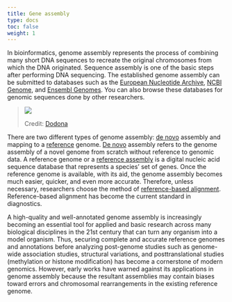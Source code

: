 ```yaml
---
title: Gene assembly
type: docs
toc: false
weight: 1
---
```



In bioinformatics, genome assembly represents the process of combining many short DNA sequences to recreate the original chromosomes from which the DNA originated.
Sequence assembly is one of the basic steps after performing DNA sequencing.
The established genome assembly can be submitted to databases such as the [European Nucleotide Archive](https://www.ebi.ac.uk/ena/browser/), [NCBI Genome](https://www.ncbi.nlm.nih.gov/datasets/genome/), and [Ensembl Genomes](https://www.ensembl.org/).
You can also browse these databases for genomic sequences done by other researchers.

> ![](https://sandbox.dodona.be/en/activities/1535795563/description/6Vg7bgJkMY2_iKxn/media/fragment-assembly.png)
> 
> Credit: [Dodona](https://dodona.be/en/exercises/1535795563/#)

There are two different types of genome assembly: [de novo](./de-novo/) assembly and mapping to a [reference](./reference/) genome.
[De novo](./de-novo/) assembly refers to the genome assembly of a novel genome from scratch without reference to genomic data.
A reference genome or a [reference assembly](./reference/) is a digital nucleic acid sequence database that represents a species’ set of genes.
Once the reference genome is available, with its aid, the genome assembly becomes much easier, quicker, and even more accurate.
Therefore, unless necessary, researchers choose the method of [reference-based alignment](./reference/).
Reference-based alignment has become the current standard in diagnostics.

A high-quality and well-annotated genome assembly is increasingly becoming an essential tool for applied and basic research across many biological disciplines in the 21st century that can turn any organism into a model organism.
Thus, securing complete and accurate reference genomes and annotations before analyzing post-genome studies such as genome-wide association studies, structural variations, and posttranslational studies (methylation or histone modification) has become a cornerstone of modern genomics.
However, early works have warned against its applications in genome assembly because the resultant assemblies may contain biases toward errors and chromosomal rearrangements in the existing reference genome.

<!-- REFERENCES -->

[^jung2020twelve]: Jung, H., Ventura, T., Chung, J. S., Kim, W. J., Nam, B. H., Kong, H. J., ... & Eyun, S. I. (2020). Twelve quick steps for genome assembly and annotation in the classroom. *PLoS computational biology, 16*(11), e1008325. doi: [10.1371/journal.pcbi.1008325](https://doi.org/10.1371/journal.pcbi.1008325)
[^ee372]: [EE 372: Data Science for High-Throughput Sequencing](https://data-science-sequencing.github.io/)
